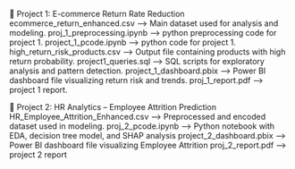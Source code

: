 🔹 Project 1: E-commerce Return Rate Reduction
ecommerce_return_enhanced.csv	--> Main dataset used for analysis and modeling.
proj_1_preprocessing.ipynb --> python preprocessing code for project 1.
project_1_pcode.ipynb --> python code for project 1.
high_return_risk_products.csv	--> Output file containing products with high return probability.
project1_queries.sql --> SQL scripts for exploratory analysis and pattern detection.
project_1_dashboard.pbix --> Power BI dashboard file visualizing return risk and trends.
proj_1_report.pdf --> project 1 report.

🔹 Project 2: HR Analytics – Employee Attrition Prediction
HR_Employee_Attrition_Enhanced.csv --> Preprocessed and encoded dataset used in modeling.
proj_2_pcode.ipynb --> Python notebook with EDA, decision tree model, and SHAP analysis
project_2_dashboard.pbix --> Power BI dashboard file visualizing Employee Attrition
proj_2_report.pdf --> project 2 report
